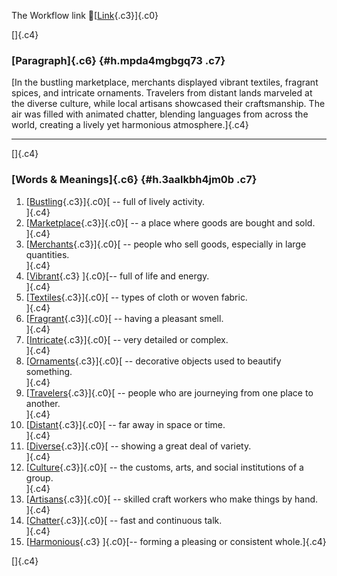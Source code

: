 The Workflow link
👏[[Link](https://www.google.com/url?q=http://www.google.com&sa=D&source=editors&ust=1759232693333452&usg=AOvVaw3ui5egZMPsp8YrTlPS2ABQ){.c3}]{.c0}

[]{.c4}

### [Paragraph]{.c6} {#h.mpda4mgbgq73 .c7}

[In the bustling marketplace, merchants displayed vibrant textiles,
fragrant spices, and intricate ornaments. Travelers from distant lands
marveled at the diverse culture, while local artisans showcased their
craftsmanship. The air was filled with animated chatter, blending
languages from across the world, creating a lively yet harmonious
atmosphere.]{.c4}

------------------------------------------------------------------------

[]{.c4}

### [Words & Meanings]{.c6} {#h.3aalkbh4jm0b .c7}

1.  [[Bustling](https://www.google.com/url?q=http://www.google.com&sa=D&source=editors&ust=1759232693334895&usg=AOvVaw15lQrxUDAfe4VaaVJFVPKa){.c3}]{.c0}[ --
    full of lively activity.\
    ]{.c4}
2.  [[Marketplace](https://www.google.com/url?q=http://www.google.com&sa=D&source=editors&ust=1759232693335171&usg=AOvVaw2dOwN7iIeZ_Vl4Wf9oZcdM){.c3}]{.c0}[ --
    a place where goods are bought and sold.\
    ]{.c4}
3.  [[Merchants](https://www.google.com/url?q=http://www.google.com&sa=D&source=editors&ust=1759232693335480&usg=AOvVaw2YO6jpzcBC2b0FRZE0B6Ug){.c3}]{.c0}[ --
    people who sell goods, especially in large quantities.\
    ]{.c4}
4.  [[Vibrant](https://www.google.com/url?q=http://www.google.com&sa=D&source=editors&ust=1759232693335766&usg=AOvVaw0vM4_72YUWAGu0-oLzutwz){.c3}
    ]{.c0}[-- full of life and energy.\
    ]{.c4}
5.  [[Textiles](https://www.google.com/url?q=http://www.google.com&sa=D&source=editors&ust=1759232693336024&usg=AOvVaw18hpgdAVux7v0Sf3W1lWhM){.c3}]{.c0}[ --
    types of cloth or woven fabric.\
    ]{.c4}
6.  [[Fragrant](https://www.google.com/url?q=http://www.google.com&sa=D&source=editors&ust=1759232693336401&usg=AOvVaw2iT6t6_D9L6ZcDlV1Tcpaq){.c3}]{.c0}[ --
    having a pleasant smell.\
    ]{.c4}
7.  [[Intricate](https://www.google.com/url?q=http://www.google.com&sa=D&source=editors&ust=1759232693336729&usg=AOvVaw3SN7Us7DK3Y4wUrXsMSyER){.c3}]{.c0}[ --
    very detailed or complex.\
    ]{.c4}
8.  [[Ornaments](https://www.google.com/url?q=http://www.google.com&sa=D&source=editors&ust=1759232693337015&usg=AOvVaw0NcLfL3tQ-ZnYQAtshiLzY){.c3}]{.c0}[ --
    decorative objects used to beautify something.\
    ]{.c4}
9.  [[Travelers](https://www.google.com/url?q=http://www.google.com&sa=D&source=editors&ust=1759232693337331&usg=AOvVaw3EoB75Nucs5m697cUOh31G){.c3}]{.c0}[ --
    people who are journeying from one place to another.\
    ]{.c4}
10. [[Distant](https://www.google.com/url?q=http://www.google.com&sa=D&source=editors&ust=1759232693337646&usg=AOvVaw3TzCX0wzskNGfetcAO0Rdl){.c3}]{.c0}[ --
    far away in space or time.\
    ]{.c4}
11. [[Diverse](https://www.google.com/url?q=http://www.google.com&sa=D&source=editors&ust=1759232693337875&usg=AOvVaw1Ds3hYMDYdB1ha3rahEsYU){.c3}]{.c0}[ --
    showing a great deal of variety.\
    ]{.c4}
12. [[Culture](https://www.google.com/url?q=http://www.google.com&sa=D&source=editors&ust=1759232693338160&usg=AOvVaw0mWz8_hqgsRF0rdWpPLYJ5){.c3}]{.c0}[ --
    the customs, arts, and social institutions of a group.\
    ]{.c4}
13. [[Artisans](https://www.google.com/url?q=http://www.google.com&sa=D&source=editors&ust=1759232693338409&usg=AOvVaw0xHO3mLmaESDa-3KQGwFZL){.c3}]{.c0}[ --
    skilled craft workers who make things by hand.\
    ]{.c4}
14. [[Chatter](https://www.google.com/url?q=http://www.google.com&sa=D&source=editors&ust=1759232693338628&usg=AOvVaw0LVy_SvtOJfPSnDIwbRiEq){.c3}]{.c0}[ --
    fast and continuous talk.\
    ]{.c4}
15. [[Harmonious](https://www.google.com/url?q=http://www.google.com&sa=D&source=editors&ust=1759232693338809&usg=AOvVaw26iS1xT1YhE6Qzma4EPsct){.c3}
    ]{.c0}[-- forming a pleasing or consistent whole.]{.c4}

[]{.c4}
